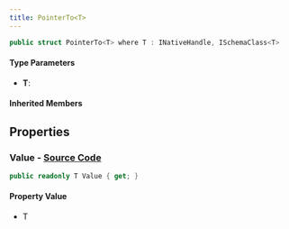 ```yaml
---
title: PointerTo<T>
---
```


```csharp
public struct PointerTo<T> where T : INativeHandle, ISchemaClass<T>
```

#### Type Parameters

- **T**: 

#### Inherited Members

## Properties

### **Value** - [Source Code](https://github.com/swiftly-solution/swiftlys2/blob/main/managed/src/SwiftlyS2.Shared/Natives/Structs/PointerTo.cs#L14)

```csharp
public readonly T Value { get; }
```

#### Property Value

- T

